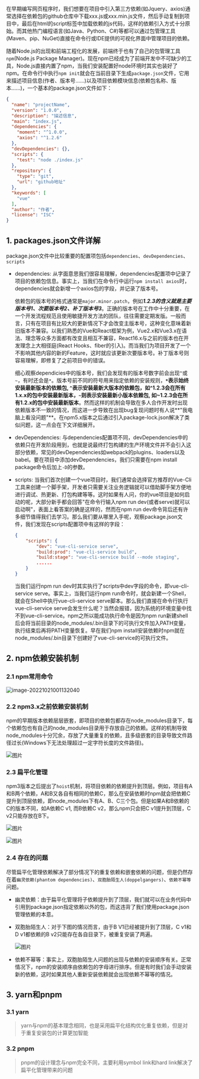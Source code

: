 ​	在早期编写网页程序时，我们想要在项目中引入第三方依赖(如Jquery、axios)通常选择在依赖包的github仓库中下载xxx.js或xxx.min.js文件，然后手动复制到项目中，最后在html的script标签中加载依赖的js代码，这样的依赖引入方式十分原始。而其他热门编程语言(如Java、Python、C#)等都可以通过包管理工具(Maven、pip、NuGet)直接在命令行或IDE提供的可视化界面中管理项目的依赖。

​	随着Node.js的出现和前端工程化的发展，前端终于也有了自己的包管理工具`npm`(Node.js Package Manager)。现在npm已经成为了前端开发中不可缺少的工具，Node.js直接内置了npm，当我们安装配置好node环境时其实也装好了npm。在命令行中执行`npm init`就会在当前目录下生成`package.json`文件，它用来描述项目信息(作者、版本号......)以及项目依赖模块信息(依赖包名称、版本......)，一个基本的package.json文件如下：

```json
{
  "name": "projectName",
  "version": "1.0.0",
  "description": "描述信息",
  "main": "index.js",
  "dependencies": {
    "moment": "^1.0.0",
    "axios": "^1.2.6"
  },
  "devDependencies": {},
  "scripts": {
    "test": "node ./index.js"
  },
  "repository": {
    "type": "git",
    "url": "github地址"
  },
  "keywords": [
    "vue"
  ],
  "author": "作者",
  "license": "ISC"
}
```

## 1. packages.json文件详解	

package.json文件中比较重要的配置项包括`dependencies`、`devDependencies`、`scripts`

- dependencies: 从字面意思我们很容易理解，dependencies配置项中记录了项目的依赖包信息。事实上，当我们在命令行中运行`npm install axios`时，dependencies就会新增一个axios包的字段，并记录了版本号。

  依赖包的版本号的格式通常是`major.minor.patch`，例如***1.2.3的含义就是主要版本号1、次要版本号2、补丁版本号3***。正确的版本号在工作中十分重要，在一个开发流程规范且使用敏捷开发方法的团队，往往需要定期发版。一般而言，只有在项目有比较大的更新情况下才会改变主版本号，这种变化意味着新旧版本不兼容。以我们熟悉的Vue和React框架为例，Vue2.x和Vue3.x在语法、理念等众多方面都有改变且相互不兼容，React16.x与之前的版本也在开发理念上大相径庭(React Hooks、fiber的引入)。而当我们为项目开发了一个不影响其他内容的新的Feature，这时就应该更新次要版本号。补丁版本号则容易理解，即修复了之前项目中的错误。

  细心观察dependicies中的版本号，我们会发现有的版本号数字前会出现`^`或`~`，有时还会是`*`。版本号前不同的符号用来指定依赖的安装规则，**`*`表示始终安装最新版本的依赖包, `^`表示安装最新大版本的依赖包，如^1.2.3会在所有1.x.x的包中安装最新版本，`~`则表示安装最新小版本依赖包, 如~1.2.3会在所有1.2.x的包中安装最新版本**。然而这样的机制会导致在多人合作开发时出现依赖版本不一致的情况，而这进一步导致在出现bug复现问题时有人说**"我电脑上看没问题"**。在npm5.x版本之后通过引入package-lock.json解决了类似问题，这一点会在下文详细展开。

- devDependencies: 与dependencies配置项不同，devDependencies中的依赖只在开发阶段用到，也就是说最终打包构建的生产环境文件并不会引入这部分依赖，常见的devDependencies如webpack的plugins、loaders以及babel。要在项目中添加devDependencies，我们只需要在npm install package命令后加上`-D`的参数。

- scripts: 当我们首次创建一个vue项目时，我们通常会选择官方推荐的Vue-Cli工具来创建一个脚手架，开发者只需要关注业务逻辑就可以借助脚手架方便地进行调试、热更新、打包构建等等。这时如果有人问，你的vue项目是如何启动的呢，大部分新手都会回答"在命令行输入npm run dev(或者serve)就可以启动啊"，表面上看答案的确是这样的，然而在npm run dev命令背后还有许多细节值得我们去学习。那么我们要从哪里入手呢，观察package.json文件，我们发现在scripts配置项中有这样的字段：

  ```json
  {
      "scripts": {
          "dev": "vue-cli-service serve",
          "build:prod": "vue-cli-service build",
          "build:stage": "vue-cli-service build --mode staging",
          ......
      }
  }
  ```

  当我们运行npm run dev时其实执行了scripts中dev字段的命令，即vue-cli-service serve。事实上，当我们运行npm run命令时，就会新建一个Shell，就会在Shell中执行vue-cli-service serve脚本。那么我们直接在命令行执行vue-cli-service serve会发生什么呢？当然会报错，因为系统的环境变量中找不到vue-cli-service。npm之所以能成功执行命令是因为npm run新建shell后会将当前目录的node_modules/.bin目录下的可执行文件加入PATH变量，执行结束后再将PATH变量恢复。早在我们npm install安装依赖时npm就在node_modules/.bin目录下创建好了vue-cli-service的可执行文件。

## 2. npm依赖安装机制

### 2.1 npm常用命令

![image-20221021001132040](https://picture-1305610595.cos.ap-guangzhou.myqcloud.com/202210210011993.png)

### 2.2 npm3.x之前依赖安装机制

​	npm的早期版本依赖层层嵌套，即项目的依赖包都存在node_modules目录下，每个依赖包也有自己的node_modules目录用于存放自己的依赖。这样的机制导致node_modules十分冗余，存放了大量重复的依赖，且多级嵌套的目录导致文件路径过长(Windows下无法处理超过一定字符长度的文件路径)。

![图片](https://mmbiz.qpic.cn/mmbiz_png/lP9iauFI73zicfulFnT9NT6c3aJeQiaG5AnYAYTwmyMaarv7pbFgC3HUDmsde4uJj88becItMVicF39rIkwcRwNjvw/640?wx_fmt=png&wxfrom=5&wx_lazy=1&wx_co=1)

### 2.3 扁平化管理

​	npm3版本之后提出了`hoist`机制，将项目依赖的依赖提升到顶层。例如，项目有A和B两个依赖，A和B又各自有相同的依赖C，那么在安装依赖时npm就会把依赖C提升到顶层依赖，即node_modules下有A、B、C三个包。但是如果A和B依赖的C的版本不同，如A依赖C v1, 而B依赖C v2，那么npm只会把C v1提升到顶层，C v2只能存放在B下。

![图片](https://mmbiz.qpic.cn/mmbiz_png/lP9iauFI73zicfulFnT9NT6c3aJeQiaG5Any651lIqessSrLIanlwmmS1iaL1IL35B2fAAjJRyC5vI8WxibpxyXfsGg/640?wx_fmt=png&wxfrom=5&wx_lazy=1&wx_co=1)

![图片](https://mmbiz.qpic.cn/mmbiz_png/lP9iauFI73zicfulFnT9NT6c3aJeQiaG5AnehB7Dpec7GgxpfadasahlQES9naMS8pgweJGw5SYXBobJ11bTTt2Kg/640?wx_fmt=png&wxfrom=5&wx_lazy=1&wx_co=1)

### 2.4 存在的问题

​	尽管扁平化管理依赖解决了部分情况下的重复依赖和嵌套依赖的问题，但是仍然存在着`幽灵依赖(phantom dependencies)`、`双胞胎陌生人(doppelgangers)`、`依赖不幂等`问题。

- 幽灵依赖：由于扁平化管理将子依赖提升到了顶层，我们就可以在业务代码中引用到package.json指定依赖以外的包，而这违背了我们使用package.json管理依赖的本意。

- 双胞胎陌生人：对于下图的情况而言，由于B V1已经被提升到了顶层，C v1和D v1都依赖的B v2只能存在各自目录下，被重复安装了两遍。

  ![图片](https://mmbiz.qpic.cn/mmbiz_png/lP9iauFI73zicfulFnT9NT6c3aJeQiaG5AnCQaTRc6HsgUoFvlyVS8zN0Sq6oqrleiaXGvRoKVBlgwVmlDG7fiam0Lg/640?wx_fmt=png&wxfrom=5&wx_lazy=1&wx_co=1)

- 依赖不幂等：事实上，双胞胎陌生人问题的出现与依赖的安装顺序有关。正常情况下，npm的安装顺序由依赖包的字母进行排序。但是有时我们会手动安装新的依赖，这时如果其他人重新安装依赖就会出现依赖不幂等的情况。

## 3. yarn和pnpm

### 3.1 yarn

> yarn与npm的基本理念相同，也是采用扁平化结构优化重复依赖，但是对于重复安装包的计算更加智能

### 3.2 pnpm

> pnpm的设计理念与npm完全不同，主要利用symbol link和hard link解决了扁平化管理带来的问题